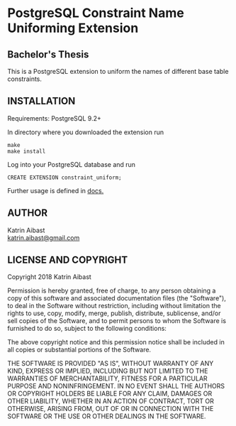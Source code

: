 PostgreSQL Constraint Name Uniforming Extension
=========
Bachelor's Thesis
---------

This is a PostgreSQL extension to uniform the names of different base table constraints. 


INSTALLATION
------------
Requirements: PostgreSQL 9.2+  

In directory where you downloaded the extension run  
   
  `make`  
  `make install`  
  
Log into your PostgreSQL database and run   
  
  `CREATE EXTENSION constraint_uniform; `
  
Further usage is defined in [docs.](/doc/constraint_uniform.md)  
    
AUTHOR
------

Katrin Aibast  
katrin.aibast@gmail.com  


LICENSE AND COPYRIGHT
---------------------

Copyright 2018 Katrin Aibast

Permission is hereby granted, free of charge, to any person obtaining a copy of this software and associated documentation files (the "Software"), to deal in the Software without restriction, including without limitation the rights to use, copy, modify, merge, publish, distribute, sublicense, and/or sell copies of the Software, and to permit persons to whom the Software is furnished to do so, subject to the following conditions:

The above copyright notice and this permission notice shall be included in all copies or substantial portions of the Software.

THE SOFTWARE IS PROVIDED "AS IS", WITHOUT WARRANTY OF ANY KIND, EXPRESS OR IMPLIED, INCLUDING BUT NOT LIMITED TO THE WARRANTIES OF MERCHANTABILITY, FITNESS FOR A PARTICULAR PURPOSE AND NONINFRINGEMENT. IN NO EVENT SHALL THE AUTHORS OR COPYRIGHT HOLDERS BE LIABLE FOR ANY CLAIM, DAMAGES OR OTHER LIABILITY, WHETHER IN AN ACTION OF CONTRACT, TORT OR OTHERWISE, ARISING FROM, OUT OF OR IN CONNECTION WITH THE SOFTWARE OR THE USE OR OTHER DEALINGS IN THE SOFTWARE.
